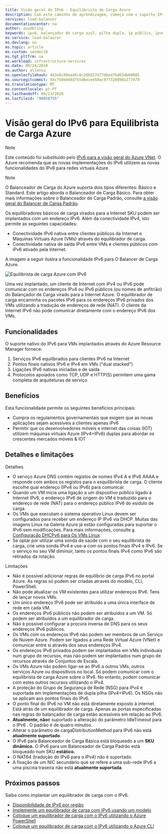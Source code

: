 ```yaml
---
title: Visão geral do IPv6 - Equilibrista de Carga Azure
description: Com este caminho de aprendizagem, começa com o suporte IPv6 para o Azure Load Balancer e VMs equilibrados em carga.
services: load-balancer
documentationcenter: na
author: asudbring
keywords: ipv6, balançador de carga azul, pilha dupla, ip público, ipv6 nativo, móvel, iot
ms.service: load-balancer
ms.devlang: na
ms.topic: article
ms.custom: seodec18
ms.tgt_pltfrm: na
ms.workload: infrastructure-services
ms.date: 08/24/2018
ms.author: allensu
ms.openlocfilehash: 443e8c09ea46c0c20b557d77d6ed7bd63db00085
ms.sourcegitcommit: 94c750edd4d755d6ecee50ac977328098a277479
ms.translationtype: MT
ms.contentlocale: pt-PT
ms.lasthandoff: 09/13/2020
ms.locfileid: "90058755"
---
```

# <a name="overview-of-ipv6-for-azure-load-balancer"></a>Visão geral do IPv6 para Equilibrista de Carga Azure


>[!NOTE] 
>Este conteúdo foi substituído pelo [IPv6 para a visão geral do Azure VNet](https://docs.microsoft.com/azure/virtual-network/ipv6-overview). O Azure recomenda que as novas implementações do IPv6 utilizem as novas funcionalidades do IPv6 para redes virtuais Azure.

>[!NOTE]
>O Balanceador de Carga do Azure suporta dois tipos diferentes: Básico e Standard. Este artigo aborda o Balanceador de Carga Básico. Para obter mais informações sobre o Balanceador de Carga Padrão, consulte [a visão geral do Balancer de Carga Padrão](load-balancer-standard-overview.md).

Os equilibradores básicos de carga virados para a Internet SKU podem ser implantados com um endereço IPv6. Além da conectividade IPv4, isto permite as seguintes capacidades:

* Conectividade IPv6 nativa entre clientes públicos da Internet e Máquinas Virtuais Azure (VMs) através do equilibrador de carga.
* Conectividade nativa de saída IPv6 entre VMs e clientes públicos com iPv6 ativado pela Internet.

A imagem a seguir ilustra a funcionalidade IPv6 para O Balancer de Carga Azure.

![Equilibrista de carga Azure com IPv6](./media/load-balancer-ipv6-overview/load-balancer-ipv6.png)

Uma vez implantado, um cliente de Internet com iPv4 ou IPv6 pode comunicar com os endereços IPv4 ou IPv6 públicos (ou nomes de anfitrião) do Balançador de Carga virado para a Internet Azure. O equilibrador de carga encaminha os pacotes IPv6 para os endereços IPv6 privados dos VMs utilizando a tradução de endereços de rede (NAT). O cliente da Internet IPv6 não pode comunicar diretamente com o endereço IPv6 dos VMs.

## <a name="features"></a>Funcionalidades

O suporte nativo do IPv6 para VMs implantados através do Azure Resource Manager fornece:

1. Serviços IPv6 equilibrados para clientes IPv6 na Internet
2. Pontos finais nativos IPv6 e IPv4 em VMs ("dual stacked")
3. Ligações IPv6 nativas iniciadas e de saída
4. Protocolos apoiados como TCP, UDP e HTTP(S) permitem uma gama completa de arquiteturas de serviço

## <a name="benefits"></a>Benefícios

Esta funcionalidade permite os seguintes benefícios principais:

* Cumpra os regulamentos governamentais que exigem que as novas aplicações sejam acessíveis a clientes apenas iPv6
* Permitir que os desenvolvedores móveis e internet das coisas (IOT) utilizem máquinas virtuais Azure (IPv4+IPv6) duplas para abordar os crescentes mercados móveis & IOT

## <a name="details-and-limitations"></a>Detalhes e limitações

Detalhes

* O serviço Azure DNS contém registos de nomes IPv4 A e IPv6 AAAA e responde com ambos os registos para o esquilibrista de carga. O cliente escolhe qual endereço (IPv4 ou IPv6) para comunicar.
* Quando um VM inicia uma ligação a um dispositivo público ligado à Internet IPv6, o endereço IPv6 de origem do VM é traduzido para o endereço de rede (NAT) para o endereço público IPv6 do esídulo de carga.
* Os VMs que executam o sistema operativo Linux devem ser configurados para receber um endereço IP IPv6 via DHCP. Muitas das imagens Linux na Galeria Azure já estão configuradas para suportar o IPv6 sem modificações. Para mais informações, consulte [a Configuração DHCPv6 para Os VMs Linux](load-balancer-ipv6-for-linux.md)
* Se optar por utilizar uma sonda de saúde com o seu equilibrista de carga, crie uma sonda IPv4 e use-a com os pontos finais IPv4 e IPv6. Se o serviço no seu VM diminuir, tanto os pontos finais IPv4 como IPv6 são retirados da rotação.

Limitações

* Não é possível adicionar regras de equilíbrio de carga IPv6 no portal Azure. As regras só podem ser criadas através do modelo, CLI, PowerShell.
* Não pode atualizar os VM existentes para utilizar endereços IPv6. Tens de lançar novos VMs.
* Um único endereço IPv6 pode ser atribuído a uma única interface de rede em cada VM.
* Os endereços IPv6 públicos não podem ser atribuídos a um VM. Só podem ser atribuídos a um equilibrador de carga.
* Não é possível configurar a procura inversa de DNS para os seus endereços IPv6 públicos.
* Os VMs com os endereços IPv6 não podem ser membros de um Serviço de Nuvem Azure. Podem ser ligados a uma Rede Virtual Azure (VNet) e comunicar entre si através dos seus endereços IPv4.
* Os endereços IPv6 privados podem ser implantados em VMs individuais num grupo de recursos, mas não podem ser implantados num grupo de recursos através de Conjuntos de Escala.
* Os VMs Azure não podem ligar-se ao IPv6 a outros VMs, outros serviços Azure ou dispositivos no local. Só podem comunicar com o equilibrista de carga Azure sobre o IPv6. No entanto, podem comunicar com estes outros recursos utilizando o IPv4.
* A proteção do Grupo de Segurança de Rede (NSG) para iPv4 é suportada em implementações de dupla pilha (IPv4+IPv6). Os NSGs não se aplicam aos pontos finais do IPv6.
* O ponto final do IPv6 no VM não está diretamente exposto à internet. Está atrás de um equilibrador de carga. Apenas as portas especificadas nas regras do balançador de carga estão acessíveis em relação ao IPv6.
* **Atualmente, não**é suportado a alteração do parâmetro IdleTimeout para o IPv6 . O padrão é de quatro minutos.
* Alterar o parâmetro de cargaDistributionMethod para IPv6 não está **atualmente suportado**.
* O IPv6 para Balanceador de Carga Básica está bloqueado a um **SKU dinâmico.**  O IPv6 para um Balanceador de Carga Padrão está bloqueado num SKU **estático.**
* O NAT64 (tradução do IPv6 para o IPv4) não é suportado.
* A fixação de um NIC secundário que se refere a uma sub-rede IPv6 a uma piscina traseira não está **atualmente suportada**.

## <a name="next-steps"></a>Próximos passos

Saiba como implantar um equilibrador de carga com o IPv6.

* [Disponibilidade de IPv6 por região](https://go.microsoft.com/fwlink/?linkid=828357)
* [Implemente um equilibrador de carga com IPv6 usando um modelo](load-balancer-ipv6-internet-template.md)
* [Coloque um equilibrador de carga com o IPv6 utilizando o Azure PowerShell](load-balancer-ipv6-internet-ps.md)
* [Coloque um equilibrador de carga com o IPv6 utilizando o Azure CLI](load-balancer-ipv6-internet-cli.md)
